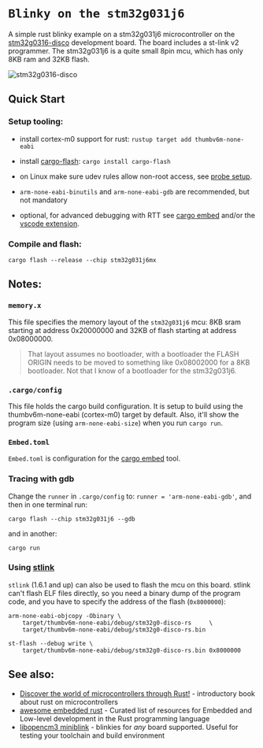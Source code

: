 # `Blinky on the stm32g031j6`

A simple rust blinky example on a stm32g031j6 microcontroller on the
[stm32g0316-disco](https://www.st.com/en/evaluation-tools/stm32g0316-disco.html)
development board. The board includes a st-link v2 programmer. The stm32g031j6 is
a quite small 8pin mcu, which has only 8KB ram and 32KB flash.

![stm32g0316-disco](https://www.st.com/bin/ecommerce/api/image.PF267507.en.feature-description-include-personalized-no-cpn-medium.jpg)

## Quick Start

### Setup tooling:

- install cortex-m0 support for rust: `rustup target add thumbv6m-none-eabi`

- install [cargo-flash](https://probe.rs/docs/tools/cargo-flash/):
  `cargo install cargo-flash`

- on Linux make sure udev rules allow non-root access, see
  [probe setup](https://probe.rs/docs/getting-started/probe-setup/).

- `arm-none-eabi-binutils` and `arm-none-eabi-gdb` are recommended, but not
  mandatory

- optional, for advanced debugging with RTT see [cargo embed](https://probe.rs/docs/tools/cargo-embed/)
  and/or the [vscode extension](https://probe.rs/docs/tools/vscode/).

### Compile and flash:

```
cargo flash --release --chip stm32g031j6mx
```

## Notes:

### `memory.x`

This file specifies the memory layout of the `stm32g031j6` mcu: 8KB sram starting at address 0x20000000
and 32KB of flash starting at address 0x08000000.

> That layout assumes no bootloader, with a bootloader the FLASH ORIGIN needs
to be moved to something like 0x08002000 for a 8KB bootloader. Not that I
know of a bootloader for the stm32g031j6.

### `.cargo/config`

This file holds the cargo build configuration. It is setup to build using the thumbv6m-none-eabi (cortex-m0)
target by default. Also, it'll show the program size (using `arm-none-eabi-size`) when
you run `cargo run`.

### `Embed.toml`

`Embed.toml` is configuration for the [cargo embed](https://probe.rs/docs/tools/cargo-embed/) tool.

### Tracing with gdb

Change the `runner` in `.cargo/config` to: `runner = 'arm-none-eabi-gdb'`, and
then in one terminal run:
```
cargo flash --chip stm32g031j6 --gdb
```
and in another:
```
cargo run
```


### Using [stlink](https://github.com/stlink-org/stlink/)

`stlink` (1.6.1 and up) can also be used to flash the mcu on this board. stlink can't flash
ELF files directly, so you need a binary dump of the program code, and you have to
specify the address of the flash (`0x8000000`):

```
arm-none-eabi-objcopy -Obinary \
    target/thumbv6m-none-eabi/debug/stm32g0-disco-rs     \
    target/thumbv6m-none-eabi/debug/stm32g0-disco-rs.bin

st-flash --debug write \
    target/thumbv6m-none-eabi/debug/stm32g0-disco-rs.bin 0x8000000
```


## See also:

* [Discover the world of microcontrollers through Rust!](https://docs.rust-embedded.org/discovery/) - introductory book about rust on microcontrollers
* [awesome embedded rust](https://github.com/rust-embedded/awesome-embedded-rust) - Curated list of resources for Embedded and Low-level development in the Rust programming language
* [libopencm3 miniblink](https://github.com/libopencm3/libopencm3-miniblink) - blinkies for _any_ board supported. Useful for testing your toolchain and build environment

